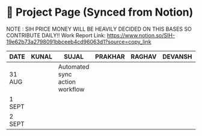 # 📖 Project Page (Synced from Notion)

NOTE : SIH PRICE MONEY WILL BE HEAVILY DECIDED ON THIS BASES SO CONTRIBUTE DAILY!!
Work Report Link: https://www.notion.so/SIH-19e62b73a2798091bbceeb4cd96063d1?source=copy_link 



| DATE | KUNAL | SUJAL | PRAKHAR | RAGHAV | DEVANSH | A/B |
| --- | --- | --- | --- | --- | --- | --- |
| 31 AUG |  | Automated sync action workflow |  |  |  |  |
| 1 SEPT |  |  |  |  |  |  |
| 2 SEPT |  |  |  |  |  |  |



